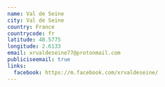 ```yaml
---
name: Val de Seine
city: Val de Seine
country: France
countrycode: fr
latitude: 48.5775
longitude: 2.6133
email: xrvaldeseine77@protonmail.com
publiciseemail: true
links:
  facebook: https://m.facebook.com/xrvaldeseine/
---
```

